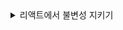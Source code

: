 <details>
<summary> 리액트에서 불변성 지키기 </summary>
<div markdown="1">

불변성이란 : 메모리 영역에서 값이 변하지 않는 것
리액트에서 왜 불편성? : 리액트는 상태 업데이트를 하는 원리로 얕은 비교를 수행, 불변성을 지킴으로써 사이드 이펙트를 방지하고 효율적으로 상태를 업데이트 할 수 있도록 함.
불변성 지키는 법 : spread operator, map, filter, slice, reduce 메소드로 새로운 주소 값을 가진 객체를 생성하여 상태를 업데이트 !

</div>
</details>
